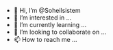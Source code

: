 - 👋 Hi, I’m @Soheilsistem
- 👀 I’m interested in ...
- 🌱 I’m currently learning ...
- 💞️ I’m looking to collaborate on ...
- 📫 How to reach me ...

<!---
Soheilsistem/Soheilsistem is a ✨ special ✨ repository because its `README.md` (this file) appears on your GitHub profile.
You can click the Preview link to take a look at your changes.
--->
